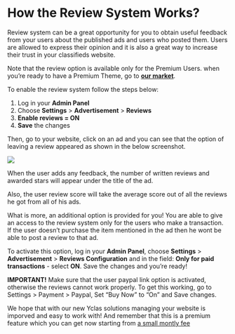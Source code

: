 # How the Review System Works?

Review system can be a great opportunity for you to obtain useful feedback from your users about the published ads and users who posted them. Users are allowed to express their opinion and it is also a great way to increase their trust in your classifieds website.

Note that the review option is available only for the Premium Users. when you’re ready to have a Premium Theme, go to  **[our market](https://selfhosted.yclas.com/)**.

To enable the review system follow the steps below:

1.  Log in your  **Admin Panel**
2.  Choose  **Settings**  >  **Advertisement**  >  **Reviews**
3.  **Enable reviews = ON**
4.  **Save**  the changes


 Then, go to your website, click on an ad and you can see that the option of leaving a review appeared as shown in the below screenshot.


![](https://raw.githubusercontent.com/yclas/guides/master/images/leave%20a%20review.png)
  
When the user adds any feedback, the number of written reviews and awarded stars will appear under the title of the ad.

  
Also, the user review score will take the average score out of all the reviews he got from all of his ads.

What is more, an additional option is provided for you! You are able to give an access to the review system only for the users who make a transaction. If the user doesn’t purchase the item mentioned in the ad then he wont be able to post a review to that ad.

To activate this option, log in your  **Admin Panel**, choose  **Settings**  >  **Advertisement**  >  **Reviews Configuration**  and in the field:  **Only for paid transactions**  - select  **ON**. Save the changes and you’re ready!

  
**IMPORTANT!**  Make sure that the user paypal link option is activated, otherwise the reviews cannot work properly. To get this working, go to Settings > Payment > Paypal, Set “Buy Now” to “On” and Save changes.

We hope that with our new Yclas solutions managing your website is imporved and easy to work with! And remember that this is a premium feature which you can get now starting from  [a small montly fee](https://yclas.com/self-hosted.html)
